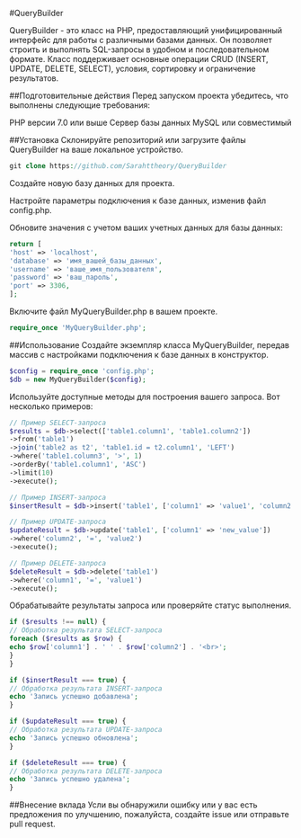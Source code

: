#QueryBuilder

QueryBuilder - это класс на PHP, предоставляющий унифицированный интерфейс для работы с различными базами данных. Он позволяет строить и выполнять SQL-запросы в удобном и последовательном формате. Класс поддерживает основные операции CRUD (INSERT, UPDATE, DELETE, SELECT), условия, сортировку и ограничение результатов.

##Подготовительные действия
Перед запуском проекта убедитесь, что выполнены следующие требования:

PHP версии 7.0 или выше
Сервер базы данных MySQL или совместимый

##Установка
Склонируйте репозиторий или загрузите файлы QueryBuilder на ваше локальное устройство.

```php
git clone https://github.com/Sarahttheory/QueryBuilder
```

Создайте новую базу данных для проекта.

Настройте параметры подключения к базе данных, изменив файл config.php. 

Обновите значения с учетом ваших учетных данных для базы данных:

```php
return [ 
'host' => 'localhost',
'database' => 'имя_вашей_базы_данных',
'username' => 'ваше_имя_пользователя',
'password' => 'ваш_пароль',
'port' => 3306,
];
```

Включите файл MyQueryBuilder.php в вашем проекте.

```php
require_once 'MyQueryBuilder.php';
```

##Использование
Создайте экземпляр класса MyQueryBuilder, передав массив с настройками подключения к базе данных в конструктор.

```php
$config = require_once 'config.php';
$db = new MyQueryBuilder($config);
```

Используйте доступные методы для построения вашего запроса. Вот несколько примеров:

```php
// Пример SELECT-запроса
$results = $db->select(['table1.column1', 'table1.column2'])
->from('table1')
->join('table2 as t2', 'table1.id = t2.column1', 'LEFT')
->where('table1.column3', '>', 1)
->orderBy('table1.column1', 'ASC')
->limit(10)
->execute();
```
```php
// Пример INSERT-запроса
$insertResult = $db->insert('table1', ['column1' => 'value1', 'column2' => 'value2'])->execute();
```
```php
// Пример UPDATE-запроса
$updateResult = $db->update('table1', ['column1' => 'new_value'])
->where('column2', '=', 'value2')
->execute();
```
```php
// Пример DELETE-запроса
$deleteResult = $db->delete('table1')
->where('column1', '=', 'value1')
->execute();
```
Обрабатывайте результаты запроса или проверяйте статус выполнения.

```php
if ($results !== null) {
// Обработка результата SELECT-запроса
foreach ($results as $row) {
echo $row['column1'] . ' ' . $row['column2'] . '<br>';
}
}

if ($insertResult === true) {
// Обработка результата INSERT-запроса
echo 'Запись успешно добавлена';
}

if ($updateResult === true) {
// Обработка результата UPDATE-запроса
echo 'Запись успешно обновлена';
}

if ($deleteResult === true) {
// Обработка результата DELETE-запроса
echo 'Запись успешно удалена';
}
```

##Внесение вклада
Усли вы обнаружили ошибку или у вас есть предложения по улучшению, пожалуйста, создайте issue или отправьте pull request.